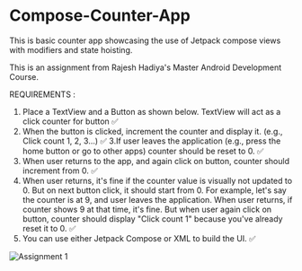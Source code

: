 # Compose-Counter-App
This is basic counter app showcasing the use of Jetpack compose views with modifiers and state hoisting.


This is an assignment from Rajesh Hadiya's Master Android Development Course. 

REQUIREMENTS : 
1. Place a TextView and a Button as shown below. TextView will act as a click counter
for button ✅
2. When the button is clicked, increment the counter and display it. (e.g., Click count 1,
2, 3...) ✅
3.If user leaves the application (e.g., press the home button or go to other apps)
counter should be reset to 0. ✅
4. When user returns to the app, and again click on button, counter should increment
from 0. ✅
5. When user returns, it's fine if the counter value is visually not updated to 0. But on
next button click, it should start from 0. For example, let's say the counter is at 9,
and user leaves the application. When user returns, if counter shows 9 at that time,
it's fine. But when user again click on button, counter should display "Click count 1"
because you've already reset it to 0. ✅
6. You can use either Jetpack Compose or XML to build the UI. ✅


 ![Assignment 1](https://media.giphy.com/media/v1.Y2lkPTc5MGI3NjExdjVwNGY5eHQyODBwMHY5OXUzY2N5Yml5dTNqMnNjN3lpb3I0a294aSZlcD12MV9pbnRlcm5hbF9naWZfYnlfaWQmY3Q9Zw/EhGA0Ql7ZAi2ARkp62/giphy.gif) 
